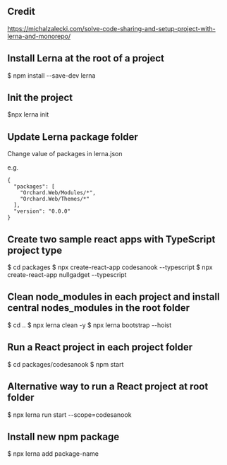 ## Credit
https://michalzalecki.com/solve-code-sharing-and-setup-project-with-lerna-and-monorepo/


## Install Lerna at the root of a project
$ npm install --save-dev lerna


## Init the project
$npx lerna init

## Update Lerna package folder
Change value of packages in lerna.json

e.g.
```
{
  "packages": [
    "Orchard.Web/Modules/*",
    "Orchard.Web/Themes/*"
  ],
  "version": "0.0.0"
}
```

## Create two sample react apps with TypeScript project type
$ cd packages
$ npx create-react-app codesanook --typescript
$ npx create-react-app nullgadget --typescript

## Clean node_modules in each project and install central nodes_modules in the root folder
$ cd ..
$ npx lerna clean -y
$ npx lerna bootstrap --hoist

## Run a React project in each project folder
$ cd packages/codesanook
$ npm start

## Alternative way to run a React project at root folder
$ npx lerna run start --scope=codesanook

## Install new npm package
$ npx lerna add package-name